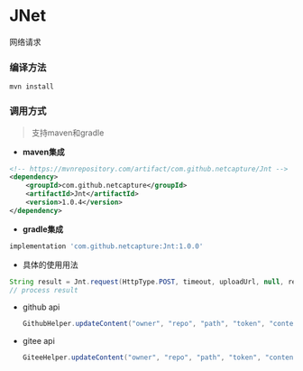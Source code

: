 # JNet

网络请求


### 编译方法


``` shell
mvn install
```


### 调用方式

> 支持maven和gradle

* **maven集成**

``` xml
<!-- https://mvnrepository.com/artifact/com.github.netcapture/Jnt -->
<dependency>
    <groupId>com.github.netcapture</groupId>
    <artifactId>Jnt</artifactId>
    <version>1.0.4</version>
</dependency>

```


* **gradle集成**

``` groovy
implementation 'com.github.netcapture:Jnt:1.0.0'
```

* 具体的使用用法

``` java
String result = Jnt.request(HttpType.POST, timeout, uploadUrl, null, reqHeaderMap, data)
// process result
```



  * github api
  
    ``` java
    GithubHelper.updateContent("owner", "repo", "path", "token", "content has no base64", "commitMsg");
    ```
  
  * gitee api
  
    ``` java
    GiteeHelper.updateContent("owner", "repo", "path", "token", "content has no base64", "commitMsg");
    ```

    